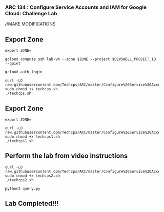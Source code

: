 ### ARC 134 :  Configure Service Accounts and IAM for Google Cloud: Challenge Lab 
//MAKE MODIFICATIONS  


## Export Zone
```
export ZONE=
```

```
gcloud compute ssh lab-vm --zone $ZONE --project $DEVSHELL_PROJECT_ID --quiet
```

```
gcloud auth login
```
```
curl -LO raw.githubusercontent.com/Techcps/ARC/master/Configure%20Service%20Accounts%20and%20IAM%20for%20Google%20Cloud%3A%20Challenge%20Lab/techcps.sh
sudo chmod +x techcps.sh
./techcps.sh
```

## Export Zone
```
export ZONE=
```
```
curl -LO raw.githubusercontent.com/Techcps/ARC/master/Configure%20Service%20Accounts%20and%20IAM%20for%20Google%20Cloud:%20Challenge%20Lab/techcps1.sh
sudo chmod +x techcps1.sh
./techcps1.sh
```

## Perform the lab from video instructions

```
curl -LO raw.githubusercontent.com/Techcps/ARC/master/Configure%20Service%20Accounts%20and%20IAM%20for%20Google%20Cloud%3A%20Challenge%20Lab/techcps2.sh
sudo chmod +x techcps2.sh
./techcps2.sh
```

```
python3 query.py
```


## Lab Completed!!!
